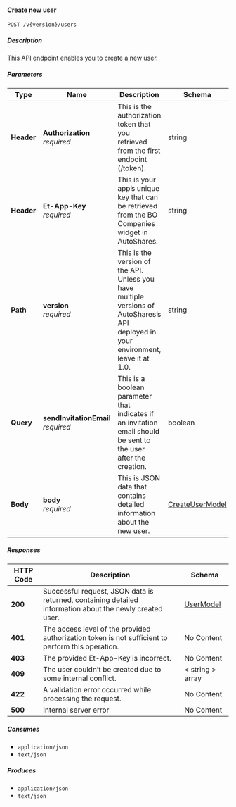 
<a name="internalusers_createuser"></a>
#### Create new user
```
POST /v{version}/users
```


##### Description
This API endpoint enables you to create a new user.


##### Parameters

|Type|Name|Description|Schema|Default|
|---|---|---|---|---|
|**Header**|**Authorization**  <br>*required*|This is the authorization token that you retrieved from the first endpoint (/token).|string||
|**Header**|**Et-App-Key**  <br>*required*|This is your app’s unique key that can be retrieved from the BO Companies widget in AutoShares.|string||
|**Path**|**version**  <br>*required*|This is the version of the API. Unless you have multiple versions of AutoShares’s API deployed in your environment, leave it at 1.0.|string|`"1"`|
|**Query**|**sendInvitationEmail**  <br>*required*|This is a boolean parameter that indicates if an invitation email should be sent to the user after the creation.|boolean||
|**Body**|**body**  <br>*required*|This is JSON data that contains detailed information about the new user.|[CreateUserModel](#createusermodel)||


##### Responses

|HTTP Code|Description|Schema|
|---|---|---|
|**200**|Successful request, JSON data is returned, containing detailed information about the newly created user.|[UserModel](#usermodel)|
|**401**|The access level of the provided authorization token is not sufficient to perform this operation.|No Content|
|**403**|The provided Et-App-Key is incorrect.|No Content|
|**409**|The user couldn’t be created due to some internal conflict.|< string > array|
|**422**|A validation error occurred while processing the request.|No Content|
|**500**|Internal server error|No Content|


##### Consumes

* `application/json`
* `text/json`


##### Produces

* `application/json`
* `text/json`



